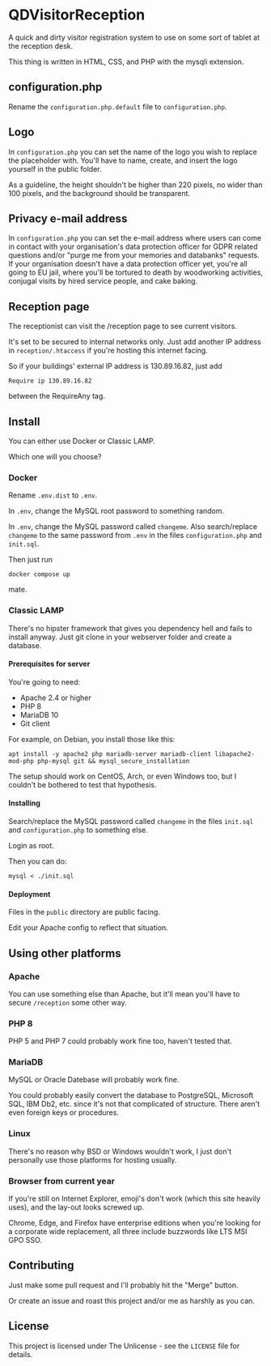 # QDVisitorReception
A quick and dirty visitor registration system to use on some sort of tablet at the reception desk.

This thing is written in HTML, CSS, and PHP with the mysqli extension.

## configuration.php
Rename the ```configuration.php.default``` file to ```configuration.php```.

## Logo
In ```configuration.php``` you can set the name of the logo you wish to replace the placeholder with. You'll have to name, create, and insert the logo yourself in the public folder.

As a guideline, the height shouldn't be higher than 220 pixels, no wider than 100 pixels, and the background should be transparent.

## Privacy e-mail address
In ```configuration.php``` you can set the e-mail address where users can come in contact with your organisation's data protection officer for GDPR related questions and/or "purge me from your memories and databanks" requests.
If your organisation doesn't have a data protection officer yet, you're all going to EU jail, where you'll be tortured to death by woodworking activities, conjugal visits by hired service people, and cake baking.

## Reception page
The receptionist can visit the /reception page to see current visitors.

It's set to be secured to internal networks only. Just add another IP address in `reception/.htaccess` if you're hosting this internet facing.

So if your buildings' external IP address is 130.89.16.82, just add
```text
Require ip 130.89.16.82
```
between the RequireAny tag.

## Install
You can either use Docker or Classic LAMP.

Which one will you choose?

### Docker
Rename ```.env.dist``` to ```.env```.

In ```.env```, change the MySQL root password to something random.

In ```.env```, change the MySQL password called ```changeme```. Also search/replace ```changeme``` to the same password from ```.env``` in the files ```configuration.php``` and ```init.sql```.

Then just run
```shell
docker compose up
```
mate.

### Classic LAMP
There's no hipster framework that gives you dependency hell and fails to install anyway.
Just git clone in your webserver folder and create a database.

#### Prerequisites for server
You're going to need:
* Apache 2.4 or higher
* PHP 8
* MariaDB 10
* Git client

For example, on Debian, you install those like this:
```shell
apt install -y apache2 php mariadb-server mariadb-client libapache2-mod-php php-mysql git && mysql_secure_installation 
```

The setup should work on CentOS, Arch, or even Windows too, but I couldn't be bothered to test that hypothesis.

#### Installing
Search/replace the MySQL password called ```changeme``` in the files ```init.sql``` and ```configuration.php``` to something else.

Login as root.

Then you can do:
```shell
mysql < ./init.sql
```

#### Deployment
Files in the ```public``` directory are public facing.

Edit your Apache config to reflect that situation.

## Using other platforms
### Apache
You can use something else than Apache, but it'll mean you'll have to secure ```/reception``` some other way.

### PHP 8
PHP 5 and PHP 7 could probably work fine too, haven't tested that.

### MariaDB
MySQL or Oracle Datebase will probably work fine.

You could probably easily convert the database to PostgreSQL, Microsoft SQL, IBM Db2, etc. since it's not that complicated of structure. There aren't even foreign keys or procedures.

### Linux
There's no reason why BSD or Windows wouldn't work, I just don't personally use those platforms for hosting usually.

### Browser from current year
If you're still on Internet Explorer, emoji's don't work (which this site heavily uses), and the lay-out looks screwed up.

Chrome, Edge, and Firefox have enterprise editions when you're looking for a corporate wide replacement, all three include buzzwords like LTS MSI GPO SSO.

## Contributing
Just make some pull request and I'll probably hit the "Merge" button.

Or create an issue and roast this project and/or me as harshly as you can.

## License
This project is licensed under The Unlicense - see the ```LICENSE``` file for details.
